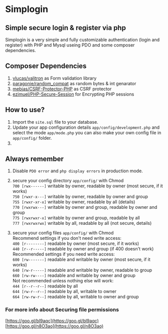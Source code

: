 # Simplogin

## Simple secure login & register via php

Simplogin is a very simple and fully customizable authentication (login and register) with PHP and Mysql useing PDO and some composer dependencies.

## Composer Dependencies

1.  [vlucas/valitron](https://github.com/vlucas/valitron) as Form validation library
2.  [paragonie/random_compat](https://github.com/paragonie/random_compat) as random bytes & int genarator
3.  [mebjas/CSRF-Protector-PHP](https://github.com/mebjas/CSRF-Protector-PHP) as CSRF protector
4.  [ezimuel/PHP-Secure-Session](https://github.com/ezimuel/PHP-Secure-Session) for Encrypting PHP sessions

## How to use?

1.  Import the `site.sql` file to your database.
2.  Update your app configuration details `app/config/development.php` and select the mode `app/mode.php` you can also make your own config file in `app/config/` folder.
3.  

## Always remember
1.  Disable `PDO error` and `php display errors` in production mode.
2.  secure your config directory `app/config/` with Chmod  
`700 [rwx------]` writable by owner, readable by owner (most secure, if it works)  
`750 [rwxr-x---]` writable by owner, readable by owner and group  
`755 [rwxr-xr-x]` writable by owner, readable by all (details)  
`770 [rwxrwx---]` writable by owner and group, readable by owner and group  
`775 [rwxrwxr-x]` writable by owner and group, readable by all  
`777 [rwxrwxrwx]` writable by all, readable by all (not secure, details)  

3.  secure your config files `app/config/` with Chmod  
Recommend settings if you don't need write access:  
`400 [r--------]` readable by owner (most secure, if it works)  
`440 [r--r-----]` readable by owner and group (if 400 doesn't work)  
Recommended settings if you need write access:  
`600 [rw-------]` readable and writable by owner (most secure, if it works)  
`640 [rw-r-----]` readable and writable by owner, readable to group  
`660 [rw-rw----]` readable and writable by owner and group  
Not recommended unless nothing else will work:  
`444 [r--r--r--]` readable by all  
`644 [rw-r--r--]` readable by all, writable to owner  
`664 [rw-rw-r--]` readable by all, writable to owner and group  

### For more info about Securing file permissions
[https://goo.gl/bl9aqc](https://goo.gl/bl9aqc)  
[https://goo.gl/n8O3ao](https://goo.gl/n8O3ao)
